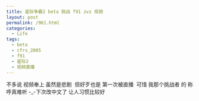 ```yaml
---
title: 星际争霸2 beta 挑战 f91 zvz 视频
layout: post
permalink: /961.html
categories:
  - Life
tags:
  - beta
  - cfrs_2005
  - f91
  - 星际2
  - 视频直播
---
```

 不多说 视频奉上 虽然是悲剧  但好歹也是 第一次被直播  可惜 我那个挑战者 的 称呼真难听 -_-下次改中文了 让人习惯比较好  